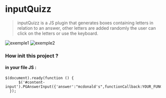 # inputQuizz
>  inputQuizz is a JS plugin that generates boxes containing letters in relation to an answer, other letters are added randomly
the user can click on the letters or use the keyboard.
<img src="https://image.noelshack.com/fichiers/2018/34/5/1535096645-pg.png" alt="exemple1">
<img src="https://image.noelshack.com/fichiers/2018/34/5/1535096785-pg2.png" alt="exemple2">


### How init this project ?

#### in your file JS : 

```
$(document).ready(function () {
      $('#content-input').PGAnswerInput({'answer':"mcdonald's",functionCallback:YOUR_FUNCTION});
  });
```

